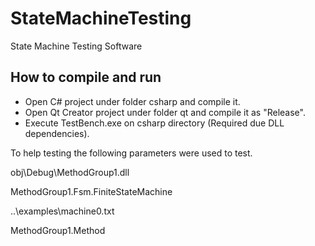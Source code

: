 StateMachineTesting
===================

State Machine Testing Software

How to compile and run
----------------------

- Open C# project under folder csharp and compile it.
- Open Qt Creator project under folder qt and compile it as "Release".
- Execute TestBench.exe on csharp directory (Required due DLL dependencies).

To help testing the following parameters were used to test.

obj\Debug\MethodGroup1.dll

MethodGroup1.Fsm.FiniteStateMachine

..\examples\machine0.txt

MethodGroup1.Method